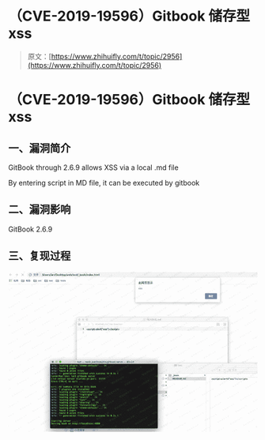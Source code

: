 # （CVE-2019-19596）Gitbook 储存型xss

> 原文：[https://www.zhihuifly.com/t/topic/2956](https://www.zhihuifly.com/t/topic/2956)

# （CVE-2019-19596）Gitbook 储存型xss

## 一、漏洞简介

GitBook through 2.6.9 allows XSS via a local .md file

By entering script in MD file, it can be executed by gitbook

## 二、漏洞影响

GitBook 2.6.9

## 三、复现过程

![image](img/0a43e88d4a3dc713bfa8ec3664663ba7.png)
